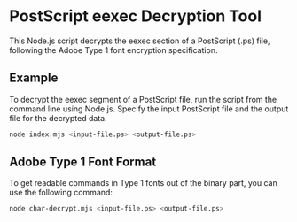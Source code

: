 # PostScript eexec Decryption Tool

This Node.js script decrypts the eexec section of a PostScript (.ps) file, following the Adobe Type 1 font encryption specification.

## Example

To decrypt the eexec segment of a PostScript file, run the script from the command line using Node.js. Specify the input PostScript file and the output file for the decrypted data.

```sh
node index.mjs <input-file.ps> <output-file.ps>
```

## Adobe Type 1 Font Format

To get readable commands in Type 1 fonts out of the binary part, you can use the following command:

```sh
node char-decrypt.mjs <input-file.ps> <output-file.ps>
```
